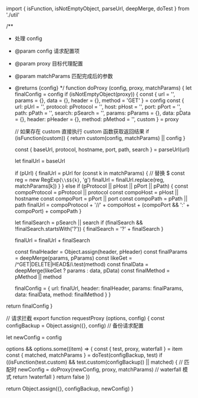 import {
  isFunction,
  isNotEmptyObject,
  parseUrl,
  deepMerge,
  doTest
} from './util'

/**
 * 处理 config
 * @param config 请求配置项
 * @param proxy 目标代理配置
 * @param matchParams 匹配完成后的参数
 * @returns {config}
 */
function doProxy (config, proxy, matchParams) {
  let finalConfig = config
  if (isNotEmptyObject(proxy)) {
    const { url = '', params = {}, data = {}, header = {}, method = 'GET' } = config
    const {
      url: pUrl = '',
      protocol: pProtocol = '',
      host: pHost = '',
      port: pPort = '',
      path: pPath = '',
      search: pSearch = '',
      params: pParams = {},
      data: pData = {},
      header: pHeader = {},
      method: pMethod = '',
      custom
    } = proxy

    // 如果存在 custom 直接执行 custom 函数获取返回结果
    if (isFunction(custom)) {
      return custom(config, matchParams) || config
    }

    const { baseUrl, protocol, hostname, port, path, search } = parseUrl(url)

    let finalUrl = baseUrl

    if (pUrl) {
      finalUrl = pUrl
      for (const k in matchParams) {
        // 替换 $
        const reg = new RegExp(`\\$${k}`, 'g')
        finalUrl = finalUrl.replace(reg, matchParams[k])
      }
    } else if (pProtocol || pHost || pPort || pPath) {
      const compoProtocol = pProtocol || protocol
      const compoHost = pHost || hostname
      const compoPort = pPort || port
      const compoPath = pPath || path
      finalUrl = compoProtocol + '//' + compoHost + (compoPort && ':' + compoPort) + compoPath
    }

    let finalSearch = pSearch || search
    if (finalSearch && !finalSearch.startsWith('?')) {
      finalSearch = '?' + finalSearch
    }

    finalUrl = finalUrl + finalSearch

    const finalHeader = Object.assign(header, pHeader)
    const finalParams = deepMerge(params, pParams)
    const likeGet = /^GET|DELETE|HEAD$/i.test(method)
    const finalData = deepMerge(likeGet ? params : data, pData)
    const finalMethod = pMethod || method

    finalConfig = {
      url: finalUrl,
      header: finalHeader,
      params: finalParams,
      data: finalData,
      method: finalMethod
    }
  }

  return finalConfig
}

// 请求拦截
export function requestProxy (options, config) {
  const configBackup = Object.assign({}, config) // 备份请求配置

  let newConfig = config

  options && options.some((item) => {
    const { test, proxy, waterfall } = item
    const { matched, matchParams } = doTest(configBackup, test)
    if ((isFunction(test.custom) && test.custom(configBackup)) || matched) {
      // 匹配时
      newConfig = doProxy(newConfig, proxy, matchParams)
      // waterfall 模式
      return !waterfall
    }
    return false
  })

  return Object.assign({}, configBackup, newConfig)
}